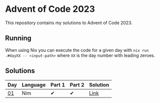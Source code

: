 # Advent of Code 2023

This repository contains my solutions to Advent of Code 2023.

## Running

When using Nix you can execute the code for a given day with `nix run .#dayXX -- <input-path>` where `XX` is the day number with leading zeroes.

## Solutions

| Day                                       | Language | Part 1 | Part 2 | Solution |
| ----------------------------------------- | -------- | ------ | ------ | -------- |
| [01](https://adventofcode.com/2023/day/1) | Nim      | ✔      | ✔      | [Link](day01/main.nim) |
